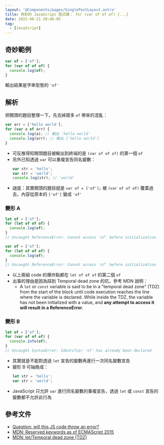 ```yaml
---
layout: '@Components/pages/SinglePostLayout.astro'
title: 奇妙的 JavaScript 程式碼： for (var of of of) {...}
date: 2022-06-21 20:46:05
tag:
  - [JavaScript]
---
```


## 奇妙範例

```js
var of = ['of'];
for (var of of of) {
  console.log(of);
}
```

輸出結果是字串型態的 `'of'`

## 解析

把開頭的題目整理一下，先去掉眾多 `of` 帶來的混亂：

```js
var arr = ['hello world'];
for (var a of arr) {
  console.log(a); // 輸出 'hello world'
  console.log(arr); // 輸出 ['hello world']
}
```

- 可反推得知開頭題目被輸出到終端的是 `(var of of of)` 的第一個 `of`
- 另外已知透過 `var` 可以重複宣告同名變數：
  ```js
  var str = 'hello';
  var str = 'world';
  console.log(str); // 'world'
  ```
- 謎底：其實開頭的題目就是 `var of = ['of'];` 被 `(var of of of)` 覆蓋過去，內容從原本的 `['of']` 變成 `'of'`

### 變形 A

```js
let of = ['of'];
for (let of of of) {
  console.log(of);
}
// Uncaught ReferenceError: Cannot access 'of' before initialization
```

```js
var of = ['of'];
for (let of of of) {
  console.log(of);
}
// Uncaught ReferenceError: Cannot access 'of' before initialization
```

- 以上兩組 code 的爆炸點都在 `let of of of` 的第二個 `of`
- 出事的理由是因為踩到 Temporal dead zone 的坑，參考 MDN 說明：
  - A `let` or `const` variable is said to be in a "temporal dead zone" (TDZ) from the start of the block until code execution reaches the line where the variable is declared. While inside the TDZ, the variable has not been initialized with a value, and **any attempt to access it will result in a ReferenceError**.

### 變形 B

```js
let of = ['of'];
for (var of of of) {
  console.info(of);
}
// Uncaught SyntaxError: Identifier 'of' has already been declared
```

- 其實就是不能對透過 `let` 宣告的變數再進行一次同名變數宣告
- 變形 B 可抽換成：
  ```js
  let str = 'hello';
  var str = 'world';
  ```
- JavaScript 只允許 `var` 進行同名變數的重複宣告，透過 `let` 或 `const` 宣告的變數都不允許此行為

## 參考文件

- [Question: will this JS code throw an error?](https://twitter.com/madzadev/status/1538432593137483783?s=20&t=mr7eOBs-wUlDQAVPUY4y1g)
- [MDN: Reserved keywords as of ECMAScript 2015](https://developer.mozilla.org/en-US/docs/Web/JavaScript/Reference/Lexical_grammar#reserved_keywords_as_of_ecmascript_2015)
- [MDN: let/Temporal dead zone (TDZ)](https://developer.mozilla.org/en-US/docs/Web/JavaScript/Reference/Statements/let#temporal_dead_zone_tdz)
